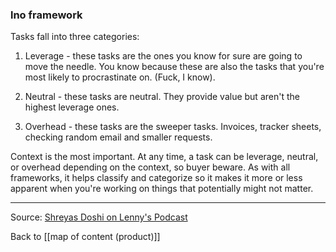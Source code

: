 ### lno framework

Tasks fall into three categories:

1. Leverage - these tasks are the ones you know for sure are going to move the needle. You know because these are also the tasks that you're most likely to procrastinate on. (Fuck, I know).
 
2. Neutral - these tasks are neutral. They provide value but aren't the highest leverage ones.

3. Overhead - these tasks are the sweeper tasks. Invoices, tracker sheets, checking random email and smaller requests.

Context is the most important. At any time, a task can be leverage, neutral, or overhead depending on the context, so buyer beware. As with all frameworks, it helps classify and categorize so it makes it more or less apparent when you're working on things that potentially might not matter.

---

Source: [Shreyas Doshi on Lenny's Podcast](https://open.spotify.com/episode/46ESEeVyHHA6sWE0AdfzTs?si=8a6cc8cc2f6747d4)

Back to [[map of content (product)]]